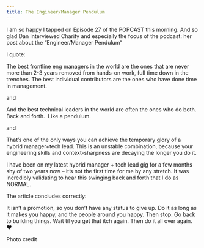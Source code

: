 ```yaml
---
title: The Engineer/Manager Pendulum
---
```


I am so happy I tapped on Episode 27 of the POPCAST this morning. And so glad Dan interviewed Charity and especially the focus of the podcast: her post about the &#8220;Engineer/Manager Pendulum&#8220;



I quote:



The best frontline eng managers in the world are the ones that are never more than 2-3 years removed from hands-on work, full time down in the trenches. The best individual contributors are the ones who have done time in management.



and



And the best technical leaders in the world are often the ones who do both. Back and forth.  Like a pendulum.



and



That’s one of the only ways you can achieve the temporary glory of a hybrid manager+tech lead. This is an unstable combination, because your engineering skills and context-sharpness are decaying the longer you do it.



I have been on my latest hybrid manager + tech lead gig for a few months shy of two years now &#8211; it&#8217;s not the first time for me by any stretch. It was incredibly validating to hear this swinging back and forth that I do as NORMAL.



The article concludes correctly:



It isn’t a promotion, so you don’t have any status to give up. Do it as long as it makes you happy, and the people around you happy. Then stop. Go back to building things. Wait til you get that itch again. Then do it all over again. ❤



Photo credit
